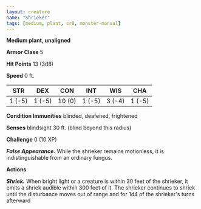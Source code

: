 ```yaml
---
layout: creature
name: "Shrieker"
tags: [medium, plant, cr0, monster-manual]
---
```


**Medium plant, unaligned**

**Armor Class** 5

**Hit Points** 13 (3d8)

**Speed** 0 ft.

|   STR   |   DEX   |   CON   |   INT   |   WIS   |   CHA   |
|:-----:|:-----:|:-----:|:-----:|:-----:|:-----:|
| 1 (-5) | 1 (-5) | 10 (0) | 1 (-5) | 3 (-4) | 1 (-5) |

**Condition Immunities** blinded, deafened, frightened

**Senses** blindsight 30 ft. (blind beyond this radius)

**Challenge** 0 (10 XP)

***False Appearance.*** While the shrieker remains motionless, it is indistinguishable from an ordinary fungus.

**Actions**

***Shriek.*** When bright light or a creature is within 30 feet of the shrieker, it emits a shriek audible within 300 feet of it. The shrieker continues to shriek until the disturbance moves out of range and for 1d4 of the shrieker's turns afterward

